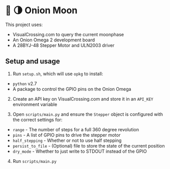 # 🧅 🌗 Onion Moon

This project uses:

- VisualCrossing.com to query the current moonphase
- An Onion Omega 2 development board
- A 28BYJ-48 Stepper Motor and ULN2003 driver

## Setup and usage

1. Run `setup.sh`, which will use `opkg` to install:

- `python` v2.7
- A package to control the GPIO pins on the Onion Omega

2. Create an API key on VisualCrossing.com and store it in an `API_KEY`
   environment variable

3. Open `scripts/main.py` and ensure the `Stepper` object is configured with the
   correct settings for:

- `range` - The number of steps for a full 360 degree revolution
- `pins` - A list of GPIO pins to drive the stepper motor
- `half_stepping` - Whether or not to use half stepping
- `persist_to_file` - (Optional) file to store the state of the current position
- `dry_mode` - Whether to just write to STDOUT instead of the GPIO

4. Run `scripts/main.py`
